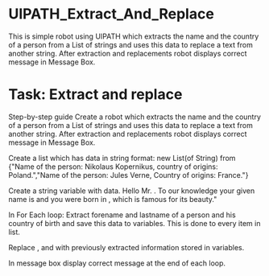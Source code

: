 # UIPATH_Extract_And_Replace
This is simple robot using UIPATH which extracts the name and the country of a person from a List of strings and uses this data to replace a text from another string. After extraction and replacements robot displays correct message in Message Box.
# Task: Extract and replace
Step-by-step guide
Create a robot which extracts the name and the country of a person from a List of strings and uses this data to replace a text from another string.
After extraction and replacements robot displays correct message in Message Box.

Create a list which has data in string format:
new List(of String) from {"Name of the person: Nikolaus Kopernikus, country of origins: Poland.","Name of the person: Jules Verne, Country of origins: France."}

Create a string variable with data.
Hello Mr. <lastname>. To our knowledge your given name is <forename> and you were  born in <country>, which is famous for its beauty."

In For Each loop:
Extract forename and lastname of a person and his country of birth and save this data to variables. This is done to every item in list.

Replace <lastname>, <forename> and <country> with previously extracted information stored in variables.

In message box display correct message at the end of each loop.
